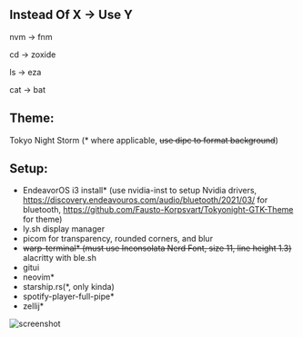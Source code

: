 Instead Of X -> Use Y
--------------------
nvm -> fnm

cd -> zoxide

ls -> eza

cat -> bat


Theme:
--------------------
Tokyo Night Storm (* where applicable, ~~use dipc to format background~~)


Setup:
--------------------
- EndeavorOS i3 install* (use nvidia-inst to setup Nvidia drivers, https://discovery.endeavouros.com/audio/bluetooth/2021/03/ for bluetooth, https://github.com/Fausto-Korpsvart/Tokyonight-GTK-Theme for theme)
- ly.sh display manager
- picom for transparency, rounded corners, and blur
- ~~warp-terminal* (must use Inconsolata Nerd Font, size 11, line height 1.3)~~ alacritty with ble.sh
- gitui
- neovim*
- starship.rs(*, only kinda)
- spotify-player-full-pipe*
- zellij*

![screenshot](https://github.com/nduartech/NinjaVim/assets/13132944/f888b433-c9ca-4890-a1ff-f75bb4633bd2)
